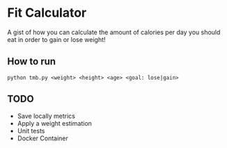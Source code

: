 # Fit Calculator

A gist of how you can calculate the amount of calories per day you should eat in order to gain or lose weight!

## How to run

```
python tmb.py <weight> <height> <age> <goal: lose|gain>
```

## TODO
- Save locally metrics
- Apply a weight estimation
- Unit tests
- Docker Container
